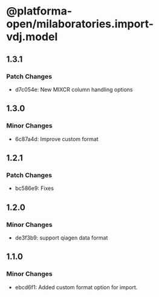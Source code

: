 # @platforma-open/milaboratories.import-vdj.model

## 1.3.1

### Patch Changes

- d7c054e: New MIXCR column handling options

## 1.3.0

### Minor Changes

- 6c87a4d: Improve custom format

## 1.2.1

### Patch Changes

- bc586e9: Fixes

## 1.2.0

### Minor Changes

- de3f3b9: support qiagen data format

## 1.1.0

### Minor Changes

- ebcd6f1: Added custom format option for import.
